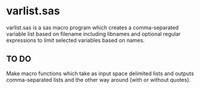 # varlist.sas
varlist.sas is a sas macro program which creates a comma-separated variable list based on filename including libnames and optional regular expressions to limit selected variables based on names.

## TO DO
Make macro functions which take as input space delimited lists and outputs comma-separated lists and the other way around (with or without quotes).
